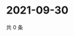 # 2021-09-30

共 0 条

<!-- BEGIN WEIBO -->
<!-- 最后更新时间 Thu Sep 30 2021 07:11:10 GMT+0800 (China Standard Time) -->

<!-- END WEIBO -->
